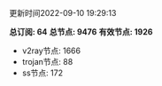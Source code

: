 更新时间2022-09-10 19:29:13

**总订阅: 64**
**总节点: 9476**
**有效节点: 1926**
- v2ray节点: 1666
- trojan节点: 88
- ss节点: 172
